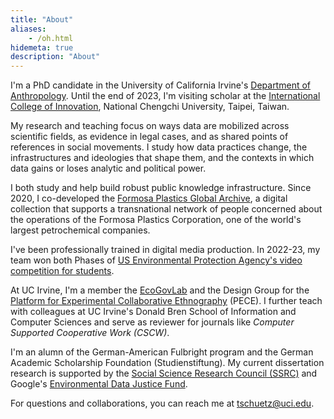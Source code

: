 ```yaml
---
title: "About"
aliases:
    - /oh.html
hidemeta: true
description: "About"
---
```


I'm a PhD candidate in the University of California Irvine's [Department of Anthropology](https://www.anthropology.uci.edu/). Until the end of 2023, I'm visiting scholar at the [International College of Innovation](https://ici.nccu.edu.tw/about-us/), National Chengchi University, Taipei, Taiwan. 

My research and teaching focus on ways data are mobilized across scientific fields, as evidence in legal cases, and as shared points of references in social movements. I study how data practices change, the infrastructures and ideologies that shape them, and the contexts in which data gains or loses analytic and political power. 

I both study and help build robust public knowledge infrastructure. Since 2020, I co-developed the [Formosa Plastics Global Archive](https://disaster-sts-network.org/content/formosa-plastics-global-archive-%E5%8F%B0%E7%81%A3%E5%A1%91%E8%86%A0%E6%AA%94%E6%A1%88%E9%A4%A8/essay), a digital collection that supports a transnational network of people concerned about the operations of the Formosa Plastics Corporation, one of the world's largest petrochemical companies. 

I've been professionally trained in digital media production. In 2022-23, my team won both Phases of [US Environmental Protection Agency's video competition for students](https://www.timschutz.org/visual).

At UC Irvine, I'm a member the [EcoGovLab](https://faculty.sites.uci.edu/fortunlab) and the Design Group for the [Platform for Experimental Collaborative Ethnography](www.worldpece.org) (PECE). I further teach with colleagues at UC Irvine's Donald Bren School of Information and Computer Sciences and serve as reviewer for journals like _Computer Supported Cooperative Work (CSCW)_.

I'm an alumn of the German-American Fulbright program and the German Academic Scholarship Foundation (Studienstiftung). My current dissertation research is supported by the [Social Science Research Council (SSRC)](https://www.ssrc.org/programs/idrf/international-dissertation-research-fellowship) and Google's [Environmental Data Justice Fund](https://www.environmentaljusticedatafund.com/).

For questions and collaborations, you can reach me at [tschuetz@uci.edu](mailto:tschuetz.uci.edu).


